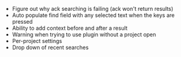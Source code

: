 * Figure out why ack searching is failing (ack won't return results)
* Auto populate find field with any selected text when the keys are pressed
* Ability to add context before and after a result
* Warning when trying to use plugin without a project open
* Per-project settings
* Drop down of recent searches
